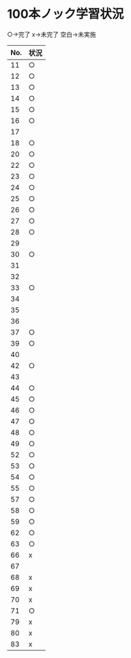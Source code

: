 # 100本ノック学習状況       

○->完了 x->未完了 空白->未実施      

| No. | 状況 |
| --- | --- |
| 11 | ○ |
| 12 | ○ |
| 13 | ○ |
| 14 | ○ |
| 15 | ○ |
| 16 | ○ |
| 17 |  |
| 18 | ○ |
| 20 | ○ |
| 22 | ○ |
| 23 | ○ |
| 24 | ○ |
| 25 | ○ |
| 26 | ○ |
| 27 | ○ |
| 28 | ○ |
| 29 |  |
| 30 | ○ |
| 31 |  |
| 32 |  |
| 33 | ○ |
| 34 |  |
| 35 |  |
| 36 |  |
| 37 | ○ |
| 39 | ○ |
| 40 |  |
| 42 | ○ |
| 43 |  |
| 44 | ○ |
| 45 | ○ |
| 46 | ○ |
| 47 | ○ |
| 48 | ○ |
| 49 | ○ |
| 52 | ○ |
| 53 | ○ |
| 54 | ○ |
| 55 | ○ |
| 57 | ○ |
| 58 | ○ |
| 59 | ○ |
| 62 | ○ |
| 63 | ○ |
| 66 | x |
| 67 |  |
| 68 | x |
| 69 | x |
| 70 | x |
| 71 | ○ |
| 79 | x |
| 80 | x |
| 83 | x |
